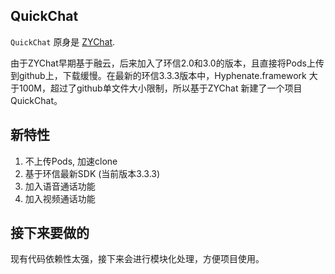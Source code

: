 ## QuickChat

`QuickChat` 原身是 [ZYChat](https://github.com/zyprosoft/ZYChat).

由于ZYChat早期基于融云，后来加入了环信2.0和3.0的版本，且直接将Pods上传到github上，下载缓慢。在最新的环信3.3.3版本中，Hyphenate.framework 大于100M，超过了github单文件大小限制，所以基于ZYChat 新建了一个项目QuickChat。

## 新特性
1. 不上传Pods, 加速clone
2. 基于环信最新SDK (当前版本3.3.3)
3. 加入语音通话功能
4. 加入视频通话功能

## 接下来要做的
现有代码依赖性太强，接下来会进行模块化处理，方便项目使用。





